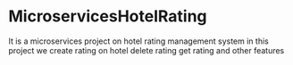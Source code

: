 # MicroservicesHotelRating
It is a microservices project on hotel rating management system in this project we create rating on hotel delete rating get rating and other features
